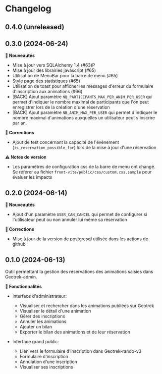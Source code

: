 
# Changelog

## 0.4.0 (unreleased)

## 0.3.0 (2024-06-24)
 
**🚀 Nouveautés**

- Mise à jour vers SQLAlchemy 1.4 (#63)P
- Mise à jour des librairies javascript (#65)
- Utilisation de MenuBar pour la barre de menu (#65)
- Style page des statistiques (#65)
- Utilisation de toast pour afficher les messages d'erreur du formulaire d'inscription aux animations (#66)
- [BACK] Ajout paramètre `NB_PARTICIPANTS_MAX_PER_ANIM_PER_USER` qui permet d'indiquer le nombre maximal de participants que l'on peut enregistrer lors de la création d'une réservation 
- [BACK] Ajout paramètre `NB_ANIM_MAX_PER_USER` qui permet d'indiquer le nombre maximal d'animations auxquelles un utilisateur peut s'inscrire par an.
 


**🐛 Corrections**
 - Ajout de test concernant la capacité de l'événement (`is_reservation_possible_for`) lors de la mise à jour d'une réservation

**⚠️ Notes de version**
 - Les paramètres de configuration css de la barre de menu ont changé. Se référer au fichier `front-vite/public/css/custom.css.sample` pour évaluer les impacts


## 0.2.0 (2024-06-14)

**🚀 Nouveautés**

- Ajout d'un paramètre `USER_CAN_CANCEL` qui permet de configurer si l'utilisateur peut ou non annuler lui même sa réservation

**🐛 Corrections**

- Mise à jour de la version de postgresql utilisée dans les actions de github

## 0.1.0 (2024-06-13)

Outil permettant la gestion des réservations des animations saisies dans Geotrek-admin.

**🚀 Fonctionnalités**

- Interface d'administrateur:
    - Visualiser et rechercher dans les animations publiées sur Geotrek
    - Visualiser le détail d'une animation
    - Gérer des inscriptions
    - Annuler les animations
    - Ajouter un bilan
    - Exporter le bilan des animations et de leur réservation

- Interface grand public:
    - Lien vers le formulaire d'inscription dans Geotrek-rando-v3
    - Formulaire d'inscription
    - Annulation d'une inscription
    - Visualiser ses inscriptions
